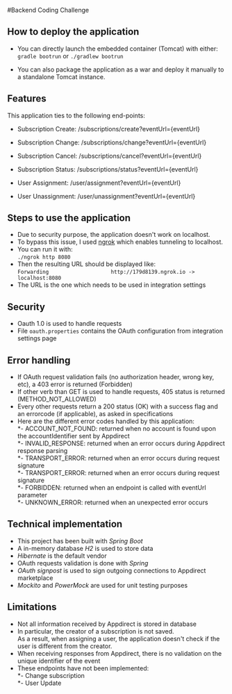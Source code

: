 #Backend Coding Challenge

## How to deploy the application

* You can directly launch the embedded container (Tomcat) with either:
`gradle bootrun` or `./gradlew bootrun`

* You can also package the application as a war and deploy it manually to a standalone Tomcat instance.

## Features

This application ties to the following end-points:
* Subscription Create: <URL>/subscriptions/create?eventUrl={eventUrl}
* Subscription Change: <URL>/subscriptions/change?eventUrl={eventUrl}
* Subscription Cancel: <URL>/subscriptions/cancel?eventUrl={eventUrl}
* Subscription Status: <URL>/subscriptions/status?eventUrl={eventUrl}

* User Assignment: <URL>/user/assignment?eventUrl={eventUrl}
* User Unassignment: <URL>/user/unassignment?eventUrl={eventUrl}

## Steps to use the application

* Due to security purpose, the application doesn't work on localhost.
* To bypass this issue, I used [ngrok](https://ngrok.com/) which enables tunneling to localhost.
* You can run it with:<br />
`./ngrok http 8080`
* Then the resulting URL should be displayed like:<br />
`Forwarding                    http://179d8139.ngrok.io -> localhost:8080`
* The URL is the one which needs to be used in integration settings


## Security

* Oauth 1.0 is used to handle requests
* File `oauth.properties` contains the OAuth configuration from integration settings page

## Error handling

* If OAuth request validation fails (no authorization header, wrong key, etc), a 403 error is returned (Forbidden)
* If other verb than GET is used to handle requests, 405 status is returned (METHOD_NOT_ALLOWED)
* Every other requests return a 200 status (OK) with a success flag and an errorcode (if applicable), as asked in specifications
* Here are the different error codes handled by this application:<br />
*- ACCOUNT\_NOT\_FOUND: returned when no account is found upon the accountIdentifier sent by Appdirect<br />
*- INVALID\_RESPONSE: returned when an error occurs during Appdirect response parsing<br />
*- TRANSPORT\_ERROR: returned when an error occurs during request signature<br />
*- TRANSPORT\_ERROR: returned when an error occurs during request signature<br />
*- FORBIDDEN: returned when an endpoint is called with eventUrl parameter<br />
*- UNKNOWN\_ERROR: returned when an unexpected error occurs<br />

## Technical implementation

* This project has been built with *Spring Boot*
* A in-memory database *H2* is used to store data
* *Hibernate* is the default vendor
* OAuth requests validation is done with *Spring*
* *OAuth signpost* is used to sign outgoing connections to Appdirect marketplace
* *Mockito* and *PowerMock* are used for unit testing purposes

## Limitations

* Not all information received by Appdirect is stored in database
* In particular, the creator of a subscription is not saved.<br />
As a result, when assigning a user, the application doesn't check if the user is different from the creator.
* When receiving responses from Appdirect, there is no validation on the unique identifier of the event
* These endpoints have not been implemented:<br />
*- Change subscription<br />
*- User Update<br />
